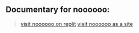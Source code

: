 ## Documentary for noooooo:
>  [visit noooooo on replit]("https://replit.com/@GarethTacos/noooooo/")
>  [visit noooooo as a site]("https://noooooo.garethtacos.repl.co/")
